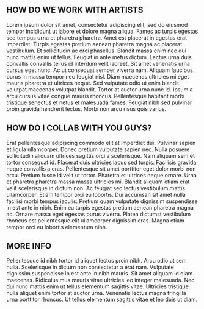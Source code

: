 ## HOW DO WE WORK WITH ARTISTS
Lorem ipsum dolor sit amet, consectetur adipiscing elit, sed do eiusmod tempor incididunt ut labore et dolore magna aliqua. Fames ac turpis egestas sed tempus urna et pharetra pharetra. Amet est placerat in egestas erat imperdiet. Turpis egestas pretium aenean pharetra magna ac placerat vestibulum. Et sollicitudin ac orci phasellus. Blandit massa enim nec dui nunc mattis enim ut tellus. Feugiat in ante metus dictum. Lectus urna duis convallis convallis tellus id interdum velit laoreet. Sit amet venenatis urna cursus eget nunc. Ac ut consequat semper viverra nam. Aliquam faucibus purus in massa tempor nec feugiat nisl. Diam maecenas ultricies mi eget mauris pharetra et ultrices neque. Sed vulputate odio ut enim blandit volutpat maecenas volutpat blandit. Tortor at auctor urna nunc id. Ipsum a arcu cursus vitae congue mauris rhoncus. Pellentesque habitant morbi tristique senectus et netus et malesuada fames. Feugiat nibh sed pulvinar proin gravida hendrerit lectus. Morbi non arcu risus quis varius.

## HOW DO I COLLAB WITH YOU GUYS?
Erat pellentesque adipiscing commodo elit at imperdiet dui. Pulvinar sapien et ligula ullamcorper. Donec pretium vulputate sapien nec. Nulla posuere sollicitudin aliquam ultrices sagittis orci a scelerisque. Nam aliquam sem et tortor consequat id. Placerat duis ultricies lacus sed turpis. Facilisis gravida neque convallis a cras. Pellentesque sit amet porttitor eget dolor morbi non arcu. Pretium fusce id velit ut tortor. Pharetra et ultrices neque ornare. Urna et pharetra pharetra massa massa ultricies mi. Blandit aliquam etiam erat velit scelerisque in dictum non. Ac feugiat sed lectus vestibulum mattis ullamcorper. Etiam tempor orci eu lobortis. Dui accumsan sit amet nulla facilisi morbi tempus iaculis. Pretium quam vulputate dignissim suspendisse in est ante in nibh. Enim eu turpis egestas pretium aenean pharetra magna ac. Ornare massa eget egestas purus viverra. Platea dictumst vestibulum rhoncus est pellentesque elit ullamcorper dignissim cras. Magna etiam tempor orci eu lobortis elementum nibh.

## MORE INFO
Pellentesque id nibh tortor id aliquet lectus proin nibh. Arcu odio ut sem nulla. Scelerisque in dictum non consectetur a erat nam. Vulputate dignissim suspendisse in est ante in nibh mauris. Sit amet aliquam id diam maecenas. Ridiculus mus mauris vitae ultricies leo integer malesuada. Nec dui nunc mattis enim ut tellus elementum sagittis vitae. Ultricies tristique nulla aliquet enim tortor at auctor urna. Venenatis lectus magna fringilla urna porttitor rhoncus. Ut tellus elementum sagittis vitae et leo duis ut diam.
